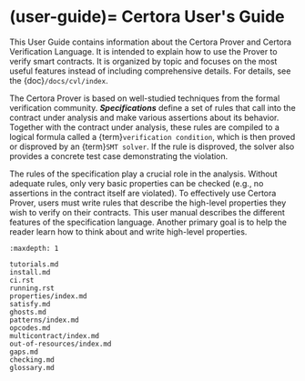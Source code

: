 (user-guide)=
Certora User's Guide
====================

This User Guide contains information about the Certora Prover and Certora
Verification Language.  It is intended to explain how to use the Prover to
verify smart contracts.  It is organized by topic and focuses on the most
useful features instead of including comprehensive details.  For details, see
the {doc}`/docs/cvl/index`.

The Certora Prover is based on well-studied techniques from the formal
verification community. _**Specifications**_ define a set of rules that call
into the contract under analysis and make various assertions about its
behavior. Together with the contract under analysis, these rules are compiled
to a logical formula called a {term}`verification condition`, which is then
proved or disproved by an {term}`SMT solver`. If the rule is disproved, the
solver also provides a concrete test case demonstrating the violation.

The rules of the specification play a crucial role in the analysis. Without
adequate rules, only very basic properties can be checked (e.g., no assertions
in the contract itself are violated). To effectively use Certora Prover, users
must write rules that describe the high-level properties they wish to verify on
their contracts. This user manual describes the different features of the
specification language. Another primary goal is to help the reader learn how to
think about and write high-level properties.

```{toctree}
:maxdepth: 1

tutorials.md
install.md
ci.rst
running.rst
properties/index.md
satisfy.md
ghosts.md
patterns/index.md
opcodes.md
multicontract/index.md
out-of-resources/index.md
gaps.md
checking.md
glossary.md
```
